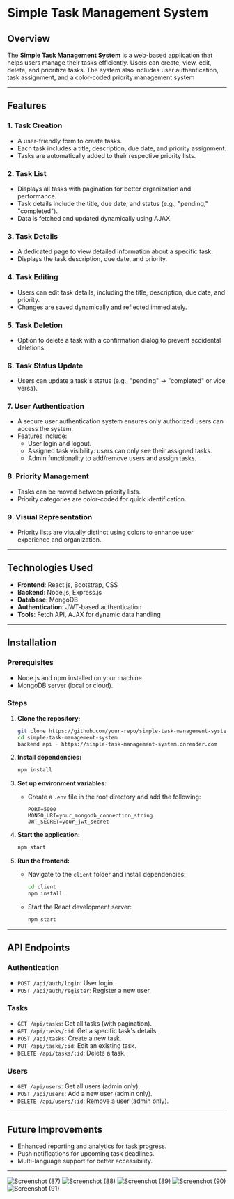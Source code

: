 # Simple Task Management System

## Overview
The **Simple Task Management System** is a web-based application that helps users manage their tasks efficiently. Users can create, view, edit, delete, and prioritize tasks. The system also includes user authentication, task assignment, and a color-coded priority management system

---

## Features

### 1. **Task Creation**
- A user-friendly form to create tasks.
- Each task includes a title, description, due date, and priority assignment.
- Tasks are automatically added to their respective priority lists.

### 2. **Task List**
- Displays all tasks with pagination for better organization and performance.
- Task details include the title, due date, and status (e.g., "pending," "completed").
- Data is fetched and updated dynamically using AJAX.

### 3. **Task Details**
- A dedicated page to view detailed information about a specific task.
- Displays the task description, due date, and priority.

### 4. **Task Editing**
- Users can edit task details, including the title, description, due date, and priority.
- Changes are saved dynamically and reflected immediately.

### 5. **Task Deletion**
- Option to delete a task with a confirmation dialog to prevent accidental deletions.

### 6. **Task Status Update**
- Users can update a task's status (e.g., "pending" → "completed" or vice versa).

### 7. **User Authentication**
- A secure user authentication system ensures only authorized users can access the system.
- Features include:
  - User login and logout.
  - Assigned task visibility: users can only see their assigned tasks.
  - Admin functionality to add/remove users and assign tasks.

### 8. **Priority Management**
- Tasks can be moved between priority lists.
- Priority categories are color-coded for quick identification.

### 9. **Visual Representation**
- Priority lists are visually distinct using colors to enhance user experience and organization.

---

## Technologies Used
- **Frontend**: React.js, Bootstrap, CSS
- **Backend**: Node.js, Express.js
- **Database**: MongoDB
- **Authentication**: JWT-based authentication
- **Tools**: Fetch API, AJAX for dynamic data handling

---

## Installation

### Prerequisites
- Node.js and npm installed on your machine.
- MongoDB server (local or cloud).

### Steps
1. **Clone the repository:**
   ```bash
   git clone https://github.com/your-repo/simple-task-management-system.git
   cd simple-task-management-system
   backend api - https://simple-task-management-system.onrender.com
   ```

2. **Install dependencies:**
   ```bash
   npm install
   ```

3. **Set up environment variables:**
   - Create a `.env` file in the root directory and add the following:
     ```env
     PORT=5000
     MONGO_URI=your_mongodb_connection_string
     JWT_SECRET=your_jwt_secret
     ```

4. **Start the application:**
   ```bash
   npm start
   ```

5. **Run the frontend:**
   - Navigate to the `client` folder and install dependencies:
     ```bash
     cd client
     npm install
     ```
   - Start the React development server:
     ```bash
     npm start
     ```

---

## API Endpoints

### Authentication
- `POST /api/auth/login`: User login.
- `POST /api/auth/register`: Register a new user.

### Tasks
- `GET /api/tasks`: Get all tasks (with pagination).
- `GET /api/tasks/:id`: Get a specific task's details.
- `POST /api/tasks`: Create a new task.
- `PUT /api/tasks/:id`: Edit an existing task.
- `DELETE /api/tasks/:id`: Delete a task.

### Users
- `GET /api/users`: Get all users (admin only).
- `POST /api/users`: Add a new user (admin only).
- `DELETE /api/users/:id`: Remove a user (admin only).

---

## Future Improvements
- Enhanced reporting and analytics for task progress.
- Push notifications for upcoming task deadlines.
- Multi-language support for better accessibility.

---
![Screenshot (87)](https://github.com/user-attachments/assets/a479cf70-dee3-4906-ac44-19a3c3baa623)
![Screenshot (88)](https://github.com/user-attachments/assets/8d0d0e12-b3c6-43a5-b5b0-668596f312fa)
![Screenshot (89)](https://github.com/user-attachments/assets/2e3671d1-ed80-49d2-a279-6648f1b5918f)
![Screenshot (90)](https://github.com/user-attachments/assets/650b7de7-2126-416c-97d8-be4272e8b125)
![Screenshot (91)](https://github.com/user-attachments/assets/57302d3e-158f-4ef6-a6a8-b097eb18072f)
